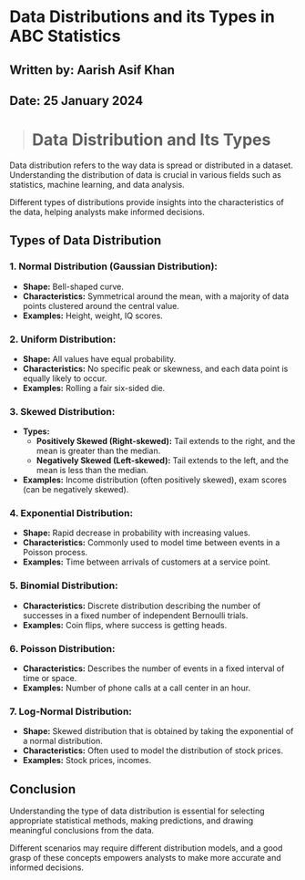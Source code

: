 # **Data Distributions and its Types in ABC Statistics**

## **Written by:** Aarish Asif Khan

## **Date:** 25 January 2024

> # **Data Distribution and Its Types**

Data distribution refers to the way data is spread or distributed in a dataset. Understanding the distribution of data is crucial in various fields such as statistics, machine learning, and data analysis. 

Different types of distributions provide insights into the characteristics of the data, helping analysts make informed decisions.

## **Types of Data Distribution**

### 1. **Normal Distribution (Gaussian Distribution):**
   - **Shape:** Bell-shaped curve.
   - **Characteristics:** Symmetrical around the mean, with a majority of data points clustered around the central value.
   - **Examples:** Height, weight, IQ scores.

### 2. **Uniform Distribution:**
   - **Shape:** All values have equal probability.
   - **Characteristics:** No specific peak or skewness, and each data point is equally likely to occur.
   - **Examples:** Rolling a fair six-sided die.

### 3. **Skewed Distribution:**
   - **Types:**
     - **Positively Skewed (Right-skewed):** Tail extends to the right, and the mean is greater than the median.
     - **Negatively Skewed (Left-skewed):** Tail extends to the left, and the mean is less than the median.
   - **Examples:** Income distribution (often positively skewed), exam scores (can be negatively skewed).

### 4. **Exponential Distribution:**
   - **Shape:** Rapid decrease in probability with increasing values.
   - **Characteristics:** Commonly used to model time between events in a Poisson process.
   - **Examples:** Time between arrivals of customers at a service point.

### 5. **Binomial Distribution:**
   - **Characteristics:** Discrete distribution describing the number of successes in a fixed number of independent Bernoulli trials.
   - **Examples:** Coin flips, where success is getting heads.

### 6. **Poisson Distribution:**
   - **Characteristics:** Describes the number of events in a fixed interval of time or space.
   - **Examples:** Number of phone calls at a call center in an hour.

### 7. **Log-Normal Distribution:**
   - **Shape:** Skewed distribution that is obtained by taking the exponential of a normal distribution.
   - **Characteristics:** Often used to model the distribution of stock prices.
   - **Examples:** Stock prices, incomes.

## **Conclusion**

Understanding the type of data distribution is essential for selecting appropriate statistical methods, making predictions, and drawing meaningful conclusions from the data. 

Different scenarios may require different distribution models, and a good grasp of these concepts empowers analysts to make more accurate and informed decisions.

